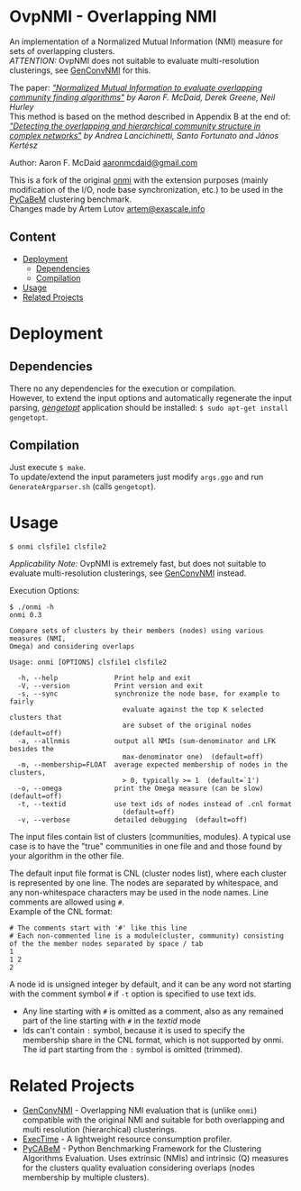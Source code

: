 # OvpNMI - Overlapping NMI

An implementation of a Normalized Mutual Information (NMI) measure for sets of overlapping clusters.  
*ATTENTION:* OvpNMI does not suitable to evaluate multi-resolution clusterings, see [GenConvNMI](https://github.com/eXascaleInfolab/GenConvNMI) for this.

The paper: *["Normalized Mutual Information to evaluate overlapping community finding algorithms"](http://arxiv.org/abs/1110.2515) by Aaron F. McDaid, Derek Greene, Neil Hurley*  
This method is based on the method described in Appendix B at the end of:
*["Detecting the overlapping and hierarchical community structure in complex networks"](http://iopscience.iop.org/1367-2630/11/3/033015/)
by Andrea Lancichinetti, Santo Fortunato and János Kertész*

Author: Aaron F. McDaid <aaronmcdaid@gmail.com>  

This is a fork of the original [onmi](https://github.com/aaronmcdaid/Overlapping-NMI)
with the extension purposes (mainly modification of the I/O, node base synchronization, etc.)
to be used in the [PyCaBeM](https://github.com/eXascaleInfolab/PyCABeM) clustering benchmark.  
Changes made by Artem Lutov <artem@exascale.info>

## Content
- [Deployment](#deployment)
	- [Dependencies](#dependencies)
	- [Compilation](#compilation)
- [Usage](#usage)
- [Related Projects](#related-projects)

# Deployment

## Dependencies
There no any dependencies for the execution or compilation.  
However, to extend the input options and automatically regenerate the input parsing,
[*gengetopt*](https://www.gnu.org/software/gengetopt) application should be installed: `$ sudo apt-get install gengetopt`.

## Compilation
Just execute `$ make`.  
To update/extend the input parameters just modify `args.ggo` and run `GenerateArgparser.sh` (calls `gengetopt`).

# Usage
```
$ onmi clsfile1 clsfile2
```
_Applicability Note:_ OvpNMI is extremely fast, but does not suitable to evaluate multi-resolution clusterings, see [GenConvNMI](https://github.com/eXascaleInfolab/GenConvNMI) instead.

Execution Options:
```
$ ./onmi -h
onmi 0.3

Compare sets of clusters by their members (nodes) using various measures (NMI,
Omega) and considering overlaps

Usage: onmi [OPTIONS] clsfile1 clsfile2

  -h, --help              Print help and exit
  -V, --version           Print version and exit
  -s, --sync              synchronize the node base, for example to fairly
                            evaluate against the top K selected clusters that
                            are subset of the original nodes  (default=off)
  -a, --allnmis           output all NMIs (sum-denominator and LFK besides the
                            max-denominator one)  (default=off)
  -m, --membership=FLOAT  average expected membership of nodes in the clusters,
                            > 0, typically >= 1  (default=`1')
  -o, --omega             print the Omega measure (can be slow)  (default=off)
  -t, --textid            use text ids of nodes instead of .cnl format
                            (default=off)
  -v, --verbose           detailed debugging  (default=off)
```
The input files contain list of clusters (communities, modules). A typical use case is to have
the "true" communities in one file and and those found by your algorithm in the other file.

The default input file format is CNL (cluster nodes list), where each cluster is
represented by one line. The nodes are separated by whitespace, and any non-whitespace
characters may be used in the node names. Line comments are allowed using `#`.  
Example of the CNL format:
```
# The comments start with '#' like this line
# Each non-commented line is a module(cluster, community) consisting of the the member nodes separated by space / tab
1
1 2
2
```
A node id is unsigned integer by default, and it can be any word not starting with the comment symbol `#` if `-t` option is specified to use text ids.
>
- Any line starting with `#` is omitted as a comment, also as any remained part of the line starting with `#` in the *textid* mode
- Ids can't contain `:` symbol, because it is used to specify the membership share in the CNL format, which is not supported by onmi. The id part starting from the `:` symbol is omitted (trimmed).

# Related Projects
- [GenConvNMI](https://github.com/eXascaleInfolab/GenConvNMI) - Overlapping NMI evaluation that is (unlike `onmi`) compatible with the original NMI and suitable for both overlapping and multi resolution (hierarchical) clusterings.
- [ExecTime](https://bitbucket.org/lumais/exectime/)  - A lightweight resource consumption profiler.
- [PyCABeM](https://github.com/eXascaleInfolab/PyCABeM) - Python Benchmarking Framework for the Clustering Algorithms Evaluation. Uses extrinsic (NMIs) and intrinsic (Q) measures for the clusters quality evaluation considering overlaps (nodes membership by multiple clusters).
